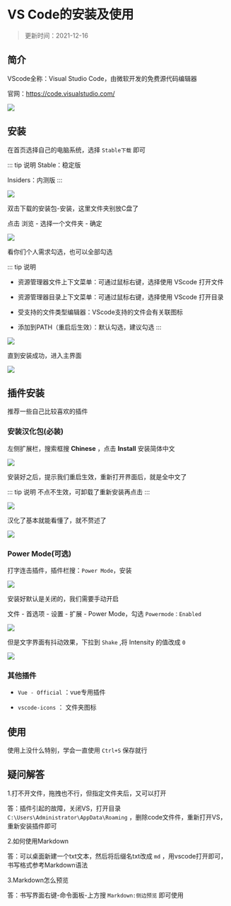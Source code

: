 # VS Code的安装及使用


> 更新时间：2021-12-16


## 简介

VScode全称：Visual Studio Code，由微软开发的免费源代码编辑器

官网：https://code.visualstudio.com/

![](https://img.viptv.work/viptv/VSCode/VSCode-01.png)


## 安装


在首页选择自己的电脑系统，选择 `Stable下载` 即可

::: tip 说明
Stable：稳定版

Insiders：内测版
:::

![](https://img.viptv.work/viptv/VSCode/VSCode-02.png)


双击下载的安装包-安装，这里文件夹别放C盘了

点击 浏览 - 选择一个文件夹 - 确定

![](https://img.viptv.work/viptv/VSCode/VSCode-03.png)


看你们个人需求勾选，也可以全部勾选

::: tip 说明
* 资源管理器文件上下文菜单：可通过鼠标右键，选择使用 VScode 打开文件

* 资源管理器目录上下文菜单：可通过鼠标右键，选择使用 VScode 打开目录

* 受支持的文件类型编辑器：VScode支持的文件会有关联图标

* 添加到PATH（重启后生效）：默认勾选，建议勾选
:::

![](https://img.viptv.work/viptv/VSCode/VSCode-04.png)



直到安装成功，进入主界面


![](https://img.viptv.work/viptv/VSCode/VSCode-05.png)






## 插件安装

推荐一些自己比较喜欢的插件

### 安装汉化包(必装)

左侧扩展栏，搜索框搜 **Chinese** ，点击 **Install** 安装简体中文

![](https://img.viptv.work/viptv/VSCode/VSCode-06.png)


安装好之后，提示我们重启生效，重新打开界面后，就是全中文了

::: tip 说明
不点不生效，可卸载了重新安装再点击
:::

![](https://img.viptv.work/viptv/VSCode/VSCode-07.png)


汉化了基本就能看懂了，就不赘述了

![](https://img.viptv.work/viptv/VSCode/VSCode-08.png)



### Power Mode(可选)

打字连击插件，插件栏搜：`Power Mode`，安装

![](https://img.viptv.work/viptv/VSCode/VSCode-09.png)

安装好默认是关闭的，我们需要手动开启

文件 - 首选项 - 设置 - 扩展 - Power Mode，勾选 `Powermode：Enabled`

![](https://img.viptv.work/viptv/VSCode/VSCode-10.png)

但是文字界面有抖动效果，下拉到 `Shake` ,将 Intensity 的值改成 `0`

![](https://img.viptv.work/viptv/VSCode/VSCode-11.png)



### 其他插件


* `Vue - Official` ：vue专用插件

* `vscode-icons` ： 文件夹图标



## 使用

使用上没什么特别，学会一直使用 `Ctrl+S` 保存就行


## 疑问解答


1.打不开文件，拖拽也不行，但指定文件夹后，又可以打开

答：插件引起的故障，关闭VS，打开目录 `C:\Users\Administrator\AppData\Roaming` ，删除code文件件，重新打开VS，重新安装插件即可




2.如何使用Markdown

答：可以桌面新建一个txt文本，然后将后缀名txt改成 `md` ，用vscode打开即可，书写格式参考Markdown语法




3.Markdown怎么预览

答：书写界面右键-命令面板-上方搜 `Markdown:侧边预览` 即可使用
